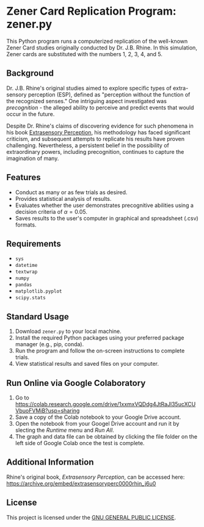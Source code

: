 # Zener Card Replication Program: zener.py

This Python program runs a computerized replication of the well-known Zener Card studies originally conducted by Dr. J.B. Rhine. In this simulation, Zener cards are substituted with the numbers 1, 2, 3, 4, and 5.

## Background
Dr. J.B. Rhine's original studies aimed to explore specific types of extra-sensory perception (ESP), defined as "perception without the function of the recognized senses." One intriguing aspect investigated was *precognition* - the alleged ability to perceive and predict events that would occur in the future.

Despite Dr. Rhine's claims of discovering evidence for such phenomena in his book [Extrasensory Perception](https://archive.org/embed/extrasensoryperc0000rhin_j6u0), his methodology has faced significant criticism, and subsequent attempts to replicate his results have proven challenging. Nevertheless, a persistent belief in the possibility of extraordinary powers, including precognition, continues to capture the imagination of many.

## Features
- Conduct as many or as few trials as desired.
- Provides statistical analysis of results.
- Evaluates whether the user demonstrates precognitive abilities using a decision criteria of $\alpha = 0.05$.
- Saves results to the user's computer in graphical and spreadsheet (.csv) formats.

## Requirements
- `sys`
- `datetime`
- `textwrap`
- `numpy`
- `pandas`
- `matplotlib.pyplot`
- `scipy.stats`

## Standard Usage
1. Download `zener.py` to your local machine.
2. Install the required Python packages using your preferred package manager (e.g., pip, conda).
3. Run the program and follow the on-screen instructions to complete trials.
4. View statistical results and saved files on your computer.

## Run Online via Google Colaboratory
1. Go to https://colab.research.google.com/drive/1xxmxVQDdg4JtRaJl35ucXCUVbuoFVMiB?usp=sharing
2. Save a copy of the Colab notebook to your Google Drive account.
3. Open the notebook from your Googel Drive account and run it by slecting the *Runtime* menu and *Run All*.
4. The graph and data file can be obtained by clicking the file folder on the left side of Google Colab once the test is complete.

## Additional Information
Rhine's original book, *Extrasensory Perception*, can be accessed here: https://archive.org/embed/extrasensoryperc0000rhin_j6u0

## License
This project is licensed under the [GNU GENERAL PUBLIC LICENSE](LICENSE).
